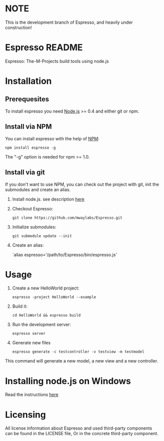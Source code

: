 NOTE
====

This is the development branch of Espresso, and heavily under construction!

Espresso README
===============

Espresso: The-M-Projects build tools using node.js


Installation
============

Prerequesites
-------------

To install espresso you need [Node.js](http://nodejs.org/) >= 0.4 and either git or npm.

Install via NPM
----------------

You can install espresso with the help of [NPM](http://npmjs.org/):

    npm install espresso -g

The "-g" option is needed for npm >= 1.0.

Install via git
---------------

If you don't want to use NPM, you can check out the project with git, init the submodules and create an alias.

1. Install node.js. see description [here](http://nodejs.org/#download)
2. Checkout Espresso:

    `git clone https://github.com/mwaylabs/Espresso.git`

3. Initialize submodules:

    `git submodule update --init`

4. Create an alias:

    `alias espresso='/path/to/Espresso/bin/espresso.js'

Usage
=====

1. Create a new HelloWorld project:
    
    `espresso -project HelloWorld --example`

2. Build it:
    
    `cd HelloWorld && espresso build`

3. Run the development server:

    `espresso server`

4. Generate new files

    `espresso generate -c testcontroller -v testview -m testmodel`

This command will generate a new model, a new view and a new controller.

Installing node.js on Windows
=============================

Read the instructions [here](https://github.com/ry/node/wiki/Building-node.js-on-Cygwin-%28Windows%29)

Licensing
=========

All license information about Espresso and used third-party components can be found in the LICENSE file,
Or in the concrete third-party component.
